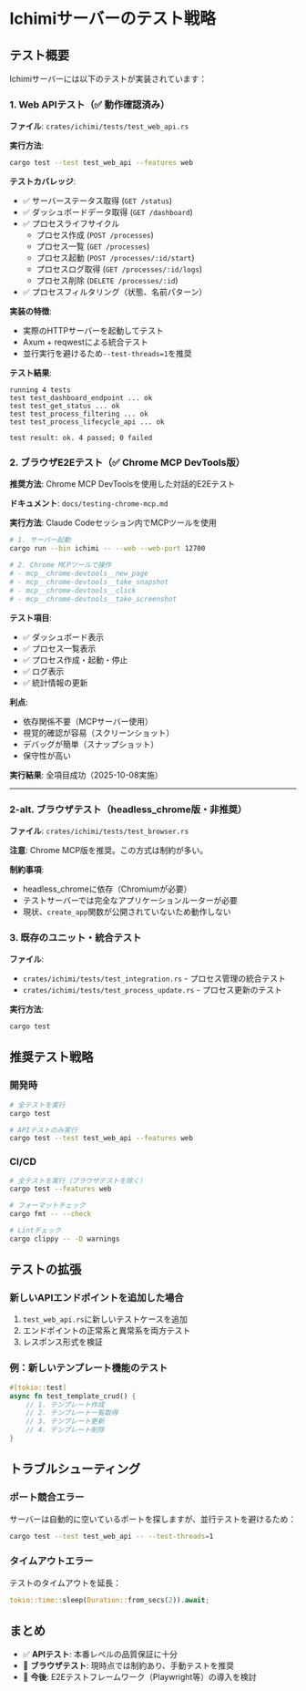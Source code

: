 # Ichimiサーバーのテスト戦略

## テスト概要

Ichimiサーバーには以下のテストが実装されています：

### 1. Web APIテスト（✅ 動作確認済み）

**ファイル**: `crates/ichimi/tests/test_web_api.rs`

**実行方法**:
```bash
cargo test --test test_web_api --features web
```

**テストカバレッジ**:
- ✅ サーバーステータス取得 (`GET /status`)
- ✅ ダッシュボードデータ取得 (`GET /dashboard`)
- ✅ プロセスライフサイクル
  - プロセス作成 (`POST /processes`)
  - プロセス一覧 (`GET /processes`)
  - プロセス起動 (`POST /processes/:id/start`)
  - プロセスログ取得 (`GET /processes/:id/logs`)
  - プロセス削除 (`DELETE /processes/:id`)
- ✅ プロセスフィルタリング（状態、名前パターン）

**実装の特徴**:
- 実際のHTTPサーバーを起動してテスト
- Axum + reqwestによる統合テスト
- 並行実行を避けるため`--test-threads=1`を推奨

**テスト結果**:
```
running 4 tests
test test_dashboard_endpoint ... ok
test test_get_status ... ok
test test_process_filtering ... ok
test test_process_lifecycle_api ... ok

test result: ok. 4 passed; 0 failed
```

### 2. ブラウザE2Eテスト（✅ Chrome MCP DevTools版）

**推奨方法**: Chrome MCP DevToolsを使用した対話的E2Eテスト

**ドキュメント**: `docs/testing-chrome-mcp.md`

**実行方法**:
Claude Codeセッション内でMCPツールを使用
```bash
# 1. サーバー起動
cargo run --bin ichimi -- --web --web-port 12700

# 2. Chrome MCPツールで操作
# - mcp__chrome-devtools__new_page
# - mcp__chrome-devtools__take_snapshot
# - mcp__chrome-devtools__click
# - mcp__chrome-devtools__take_screenshot
```

**テスト項目**:
- ✅ ダッシュボード表示
- ✅ プロセス一覧表示
- ✅ プロセス作成・起動・停止
- ✅ ログ表示
- ✅ 統計情報の更新

**利点**:
- 依存関係不要（MCPサーバー使用）
- 視覚的確認が容易（スクリーンショット）
- デバッグが簡単（スナップショット）
- 保守性が高い

**実行結果**: 全項目成功（2025-10-08実施）

---

### 2-alt. ブラウザテスト（headless_chrome版・非推奨）

**ファイル**: `crates/ichimi/tests/test_browser.rs`

**注意**: Chrome MCP版を推奨。この方式は制約が多い。

**制約事項**:
- headless_chromeに依存（Chromiumが必要）
- テストサーバーでは完全なアプリケーションルーターが必要
- 現状、`create_app`関数が公開されていないため動作しない

### 3. 既存のユニット・統合テスト

**ファイル**:
- `crates/ichimi/tests/test_integration.rs` - プロセス管理の統合テスト
- `crates/ichimi/tests/test_process_update.rs` - プロセス更新のテスト

**実行方法**:
```bash
cargo test
```

## 推奨テスト戦略

### 開発時
```bash
# 全テストを実行
cargo test

# APIテストのみ実行
cargo test --test test_web_api --features web
```

### CI/CD
```bash
# 全テストを実行（ブラウザテストを除く）
cargo test --features web

# フォーマットチェック
cargo fmt -- --check

# Lintチェック
cargo clippy -- -D warnings
```

## テストの拡張

### 新しいAPIエンドポイントを追加した場合

1. `test_web_api.rs`に新しいテストケースを追加
2. エンドポイントの正常系と異常系を両方テスト
3. レスポンス形式を検証

### 例：新しいテンプレート機能のテスト
```rust
#[tokio::test]
async fn test_template_crud() {
    // 1. テンプレート作成
    // 2. テンプレート一覧取得
    // 3. テンプレート更新
    // 4. テンプレート削除
}
```

## トラブルシューティング

### ポート競合エラー
サーバーは自動的に空いているポートを探しますが、並行テストを避けるため：
```bash
cargo test --test test_web_api -- --test-threads=1
```

### タイムアウトエラー
テストのタイムアウトを延長：
```rust
tokio::time::sleep(Duration::from_secs(2)).await;
```

## まとめ

- ✅ **APIテスト**: 本番レベルの品質保証に十分
- 🚧 **ブラウザテスト**: 現時点では制約あり、手動テストを推奨
- 🎯 **今後**: E2Eテストフレームワーク（Playwright等）の導入を検討
